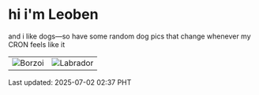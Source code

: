 # hi i'm Leoben

and i like dogs—so have some random dog pics that change whenever my CRON feels like it

|  |  |
|--------|----------|
| ![Borzoi](https://random-dog-vercel.vercel.app/api/random-borzoi?v=1751395053) | ![Labrador](https://random-dog-vercel.vercel.app/api/random-labrador?v=1751395053) |

Last updated: 2025-07-02 02:37 PHT
